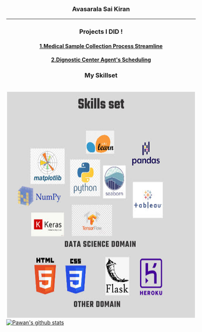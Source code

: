


<h3 align="center"><b>Avasarala Sai Kiran</b></h3>
<hr/>
<h3 align="center"><b>Projects I DID ! </b></h3>
<h4 align="center"><b><a href="https://github.com/asaikiran1999/Medical-Sample-collection-process-Streamline">1.Medical Sample Collection Process Streamline</a></b></h4>
<h4 align="center"><b><a href="https://github.com/asaikiran1999/diagnostic-center-agents-sheduling">2.Dignostic Center Agent's Scheduling</a></b></h4>
<div align="center"><h3>My Skillset</h3></div><br/>
<div align="center"><img src="20220518_170805_0000.jpg" alt="Girl in a jacket" width="500" height="600">	
</div>

<a href="https://github.com/asaikiran1999">
 <img align="center" src="https://github-readme-stats.vercel.app/api?username=asaikiran1999&show_icons=true&theme=light&line_height=27" alt="Pawan's github stats"/>
</a>
